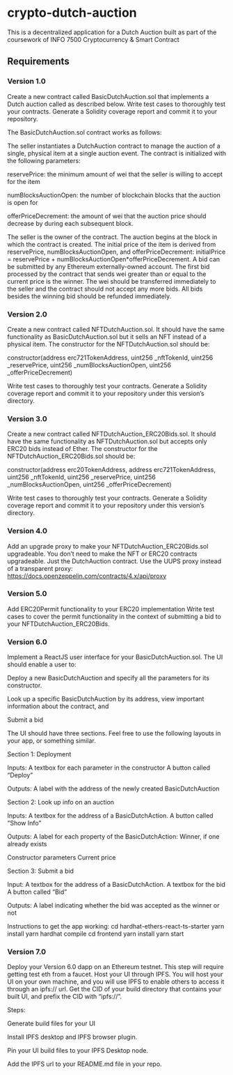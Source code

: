 # crypto-dutch-auction
This is a decentralized application for a Dutch Auction built as part of the coursework of INFO 7500 Cryptocurrency &amp; Smart Contract
 ## Requirements
### Version 1.0

Create a new contract called BasicDutchAuction.sol that implements a Dutch auction called as described below.
Write test cases to thoroughly test your contracts. Generate a Solidity coverage report and commit it to your repository.

The BasicDutchAuction.sol contract works as follows:

The seller instantiates a DutchAuction contract to manage the auction of a single, physical item at a single auction event. The contract is initialized with the following parameters: 

reservePrice: the minimum amount of wei that the seller is willing to accept for the item 

numBlocksAuctionOpen: the number of blockchain blocks that the auction is open for

offerPriceDecrement: the amount of wei that the auction price should decrease by during each subsequent block. 

The seller is the owner of the contract. The auction begins at the block in which the contract is created. 
The initial price of the item is derived from reservePrice, numBlocksAuctionOpen, and  offerPriceDecrement: initialPrice = reservePrice + numBlocksAuctionOpen*offerPriceDecrement. A bid can be submitted by any Ethereum externally-owned account. 
The first bid processed by the contract that sends wei greater than or equal to the current price is the  winner. The wei should be transferred immediately to the seller and the contract should not accept  any more bids. All bids besides the winning bid should be refunded immediately. 


### Version 2.0
Create a new contract called NFTDutchAuction.sol. It should have the same functionality as BasicDutchAuction.sol but it sells an NFT instead of a physical item. The constructor for the NFTDutchAuction.sol should be:

constructor(address erc721TokenAddress, uint256 _nftTokenId, uint256 _reservePrice, uint256 _numBlocksAuctionOpen, uint256 _offerPriceDecrement)

Write test cases to thoroughly test your contracts. Generate a Solidity coverage report and commit it to your repository under this version’s directory.

### Version 3.0
Create a new contract called NFTDutchAuction_ERC20Bids.sol. It should have the same functionality as NFTDutchAuction.sol but accepts only ERC20 bids instead of Ether. 
The constructor for the NFTDutchAuction_ERC20Bids.sol should be: 

constructor(address erc20TokenAddress, address erc721TokenAddress, uint256 _nftTokenId, uint256 _reservePrice, uint256 _numBlocksAuctionOpen, uint256 _offerPriceDecrement)

Write test cases to thoroughly test your contracts. Generate a Solidity coverage report and commit it to your repository under this version’s directory.

### Version 4.0
Add an upgrade proxy to make your NFTDutchAuction_ERC20Bids.sol upgradeable. You don’t need to make the NFT or ERC20 contracts upgradeable. Just the DutchAuction contract.
Use the UUPS proxy instead of a transparent proxy: https://docs.openzeppelin.com/contracts/4.x/api/proxy

### Version 5.0
Add ERC20Permit functionality to your ERC20 implementation
Write test cases to cover the permit functionality in the context of submitting a bid to your NFTDutchAuction_ERC20Bids.

### Version 6.0
Implement a ReactJS user interface for your BasicDutchAuction.sol. The UI should enable a user to:

Deploy a new BasicDutchAuction and specify all the parameters for its constructor.

Look up a specific BasicDutchAuction by its address, view important information about the contract, and 

Submit a bid

The UI should have three sections. Feel free to use the following layouts in your app, or something similar.

Section 1: Deployment

Inputs:
A textbox for each parameter in the constructor
A button called “Deploy”

Outputs:
A label with the address of the newly created BasicDutchAuction

Section 2: Look up info on an auction

Inputs:
A textbox for the address of a BasicDutchAction.
A button called “Show Info”

Outputs:
A label for each property of the BasicDutchAction:
Winner, if one already exists

Constructor parameters
Current price

Section 3: Submit a bid

Input: 
A textbox for the address of a BasicDutchAction.
A textbox for the bid
A button called “Bid”

Outputs:
A label indicating whether the bid was accepted as the winner or not

Instructions to get the app working:
cd hardhat-ethers-react-ts-starter
yarn install
yarn hardhat compile
cd frontend
yarn install
yarn start

### Version 7.0
Deploy your Version 6.0 dapp on an Ethereum testnet.
This step will require getting test eth from a faucet.
Host your UI through IPFS. 
You will host your UI on your own machine, and you will use IPFS to enable others to access it through an ipfs:// url.
Get the CID of your build directory that contains your built UI, and prefix the CID with “ipfs://”.

Steps:

Generate build files for your UI

Install IPFS desktop and IPFS browser plugin.

Pin your UI build files to your IPFS Desktop node.

Add the IPFS url to your README.md file in your repo.


